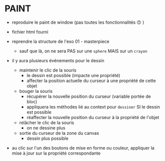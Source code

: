 # PAINT

- reproduire le paint de window (pas toutes les fonctionnalités 🙃 )
- fichier html fourni
- reprendre la structure de l'exo 01 - masterpiece
    - sauf que là, on ne sera PAS sur une `sphere` MAIS sur un `crayon`

- il y aura plusieurs événements pour le dessin
    - maintenir le clic de la souris
        - le dessin est possible (impacte une propriété)
        - affecter la position actuelle du curseur à une propriété de cette objet
    - bouger la souris
        - récupérer la nouvelle position du curseur (variable portée de bloc)
        - appliquera les méthodes lié au context pour `dessiner` SI le dessin est possible
        - réaffecter la nouvelle position du curseur à la propriété de l'objet
    - relâcher le clic de la souris
        - on ne dessine plus 
    - sortie du curseur de la zone du canvas
        - dessin plus possible

- au clic sur l'un des boutons de mise en forme ou couleur, appliquer la mise à jour sur la propriété correspondante